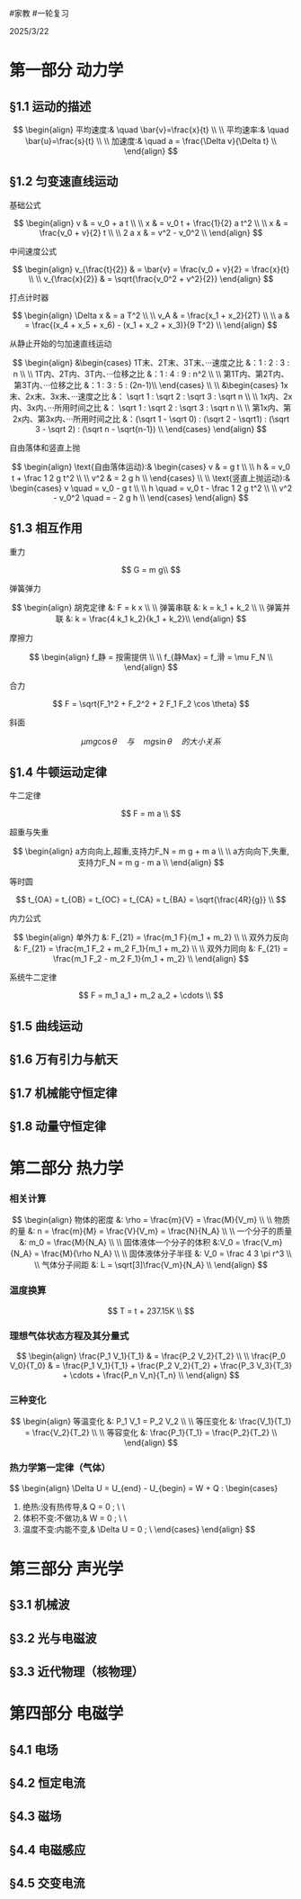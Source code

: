 #家教 #一轮复习

2025/3/22
# 第一部分 动力学
## §1.1 运动的描述

$$
\begin{align}
平均速度:& \quad \bar{v}=\frac{x}{t} \\
\\
平均速率:& \quad \bar{u}=\frac{s}{t} \\
\\
加速度:& \quad a = \frac{\Delta v}{\Delta t} \\
\end{align}
$$
## §1.2 匀变速直线运动
基础公式

$$
\begin{align}
v & = v_0 + a t \\
\\
x & = v_0 t + \frac{1}{2} a t^2 \\
\\
x & = \frac{v_0 + v}{2} t \\
\\
2 a x & = v^2 - v_0^2 \\
\end{align}
$$

中间速度公式

$$
\begin{align}
v_{\frac{t}{2}} & = \bar{v} = \frac{v_0 + v}{2} = \frac{x}{t} \\
\\
v_{\frac{x}{2}} & = \sqrt{\frac{v_0^2 + v^2}{2}}
\end{align}
$$

打点计时器

$$
\begin{align}
\Delta x & = a T^2 \\
\\
v_A & = \frac{x_1 + x_2}{2T} \\
\\
a & = \frac{(x_4 + x_5 + x_6) - (x_1 + x_2 + x_3)}{9 T^2} \\
\end{align}
$$

从静止开始的匀加速直线运动

$$
\begin{align}
&\begin{cases}
1T末、2T末、3T末、···速度之比 &：1 : 2 : 3 : n \\
\\
1T内、2T内、3T内、···位移之比 &：1 : 4 : 9 : n^2 \\
\\
第1T内、第2T内、第3T内、···位移之比 &：1 : 3 : 5 : (2n-1)\\
\end{cases}
\\
\\
&\begin{cases}
1x末、2x末、3x末、···速度之比 &： \sqrt 1 : \sqrt 2 : \sqrt 3 : \sqrt n \\
\\
1x内、2x内、3x内、···所用时间之比 &： \sqrt 1 : \sqrt 2 : \sqrt 3 : \sqrt n \\
\\
第1x内、第2x内、第3x内、···所用时间之比 &：(\sqrt 1 - \sqrt 0) : (\sqrt 2 - \sqrt1) : (\sqrt 3 - \sqrt 2) : (\sqrt n - \sqrt{n-1}) \\
\end{cases}
\end{align}
$$

自由落体和竖直上抛

$$
\begin{align}
\text{自由落体运动}:&
\begin{cases}
v & = g t \\
\\
h & = v_0 t + \frac 1 2 g t^2 \\
\\
v^2 & = 2 g h \\
\end{cases}
\\
\\
\text{竖直上抛运动}:&
\begin{cases}
v \quad = v_0 - g t \\
\\
h \quad = v_0 t - \frac 1 2 g t^2 \\
\\
v^2 - v_0^2 \quad = - 2 g h \\
\end{cases}
\end{align}
$$

## §1.3 相互作用
重力

$$
G = m g\\
$$

弹簧弹力

$$
\begin{align}
胡克定律 &: F = k x \\
\\
弹簧串联 &: k = k_1 + k_2 \\
\\
弹簧并联 &: k = \frac{4 k_1 k_2}{k_1 + k_2}\\
\end{align}
$$

摩擦力

$$
\begin{align}
f_静 = 按需提供 \\
\\
f_{静Max} = f_滑 = \mu F_N \\
\end{align}
$$

合力

$$
F = \sqrt{F_1^2 + F_2^2 + 2 F_1 F_2 \cos \theta}
$$

斜面

$$
\mu m g \cos \theta \quad 与 \quad m g \sin \theta \quad 的大小关系
$$
## §1.4 牛顿运动定律
牛二定律

$$
F = m a \\
$$

超重与失重

$$
\begin{align}
a方向向上,超重,支持力F_N = m g + m a \\
\\
a方向向下,失重,支持力F_N = m g - m a \\
\end{align}
$$


等时圆

$$
t_{OA} = t_{OB} = t_{OC} = t_{CA} = t_{BA} = \sqrt{\frac{4R}{g}} \\
$$

内力公式

$$
\begin{align}
单外力 &: F_{21} = \frac{m_1 F}{m_1 + m_2} \\
\\
双外力反向 &: F_{21} = \frac{m_1 F_2 + m_2 F_1}{m_1 + m_2} \\
\\
双外力同向 &: F_{21} = \frac{m_1 F_2 - m_2 F_1}{m_1 + m_2} \\
\end{align}
$$

系统牛二定律

$$
F = m_1 a_1 + m_2 a_2 + \cdots \\
$$
## §1.5 曲线运动

## §1.6 万有引力与航天

## §1.7 机械能守恒定律

## §1.8 动量守恒定律

# 第二部分 热力学
### 相关计算

$$
\begin{align}
物体的密度 &: \rho = \frac{m}{V} = \frac{M}{V_m} \\
\\
物质的量 &: n = \frac{m}{M} = \frac{V}{V_m} = \frac{N}{N_A} \\
\\
一个分子的质量 &: m_0 = \frac{M}{N_A} \\
\\
固体液体一个分子的体积 &:V_0 = \frac{V_m}{N_A} = \frac{M}{\rho N_A} \\
\\
固体液体分子半径 &: V_0 = \frac 4 3 \pi r^3 \\
\\
气体分子间距 &: L = \sqrt[3]\frac{V_m}{N_A} \\
\end{align}
$$
### 温度换算

$$
T = t + 237.15K \\
$$

### 理想气体状态方程及其分量式

$$
\begin{align}
\frac{P_1 V_1}{T_1} & = \frac{P_2 V_2}{T_2} \\
\\
\frac{P_0 V_0}{T_0} & = \frac{P_1 V_1}{T_1} + \frac{P_2 V_2}{T_2} + \frac{P_3 V_3}{T_3} + \cdots + \frac{P_n V_n}{T_n} \\
\end{align}
$$

### 三种变化

$$
\begin{align}
等温变化 &: P_1 V_1 = P_2 V_2 \\
\\
等压变化 &: \frac{V_1}{T_1} = \frac{V_2}{T_2} \\
\\
等容变化 &: \frac{P_1}{T_1} = \frac{P_2}{T_2} \\
\end{align}
$$

### 热力学第一定律（气体）

$$
\begin{align}
\Delta U = U_{end} - U_{begin} = W + Q \:
\begin{cases}
1) 绝热:没有热传导,& Q = 0 ; \\
\\
2) 体积不变:不做功,& W = 0 ; \\
\\
3) 温度不变:内能不变,& \Delta U = 0 ; \\
\end{cases}
\end{align}
$$

# 第三部分 声光学
## §3.1 机械波

## §3.2 光与电磁波

## §3.3 近代物理（核物理）

# 第四部分 电磁学
## §4.1 电场

## §4.2 恒定电流

## §4.3 磁场

## §4.4 电磁感应

## §4.5 交变电流
